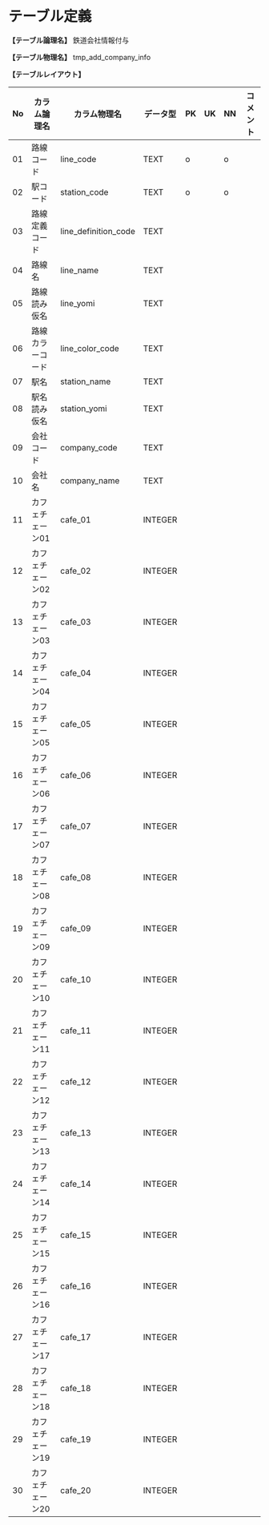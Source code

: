 # テーブル定義

**【テーブル論理名】**
鉄道会社情報付与

**【テーブル物理名】**
tmp_add_company_info

**【テーブルレイアウト】**

| No  | カラム論理名        | カラム物理名              | データ型  | PK  | UK  | NN  | コメント                    |
| --- | ------------------- | ------------------------  | --------- | --- | --- | --- | --------------------------- |
| 01  | 路線コード          | line_code                 | TEXT      | o   |     | o   |                             |
| 02  | 駅コード            | station_code              | TEXT      | o   |     | o   |                             |
| 03  | 路線定義コード      | line_definition_code      | TEXT      |     |     |     |                             |
| 04  | 路線名              | line_name                 | TEXT      |     |     |     |                             |
| 05  | 路線読み仮名        | line_yomi                 | TEXT      |     |     |     |                             |
| 06  | 路線カラーコード    | line_color_code           | TEXT      |     |     |     |                             |
| 07  | 駅名                | station_name              | TEXT      |     |     |     |                             |
| 08  | 駅名読み仮名        | station_yomi              | TEXT      |     |     |     |                             |
| 09  | 会社コード          | company_code              | TEXT      |     |     |     |                             |
| 10  | 会社名              | company_name              | TEXT      |     |     |     |                             |
| 11  | カフェチェーン01    | cafe_01                   | INTEGER   |     |     |     |                             |
| 12  | カフェチェーン02    | cafe_02                   | INTEGER   |     |     |     |                             |
| 13  | カフェチェーン03    | cafe_03                   | INTEGER   |     |     |     |                             |
| 14  | カフェチェーン04    | cafe_04                   | INTEGER   |     |     |     |                             |
| 15  | カフェチェーン05    | cafe_05                   | INTEGER   |     |     |     |                             |
| 16  | カフェチェーン06    | cafe_06                   | INTEGER   |     |     |     |                             |
| 17  | カフェチェーン07    | cafe_07                   | INTEGER   |     |     |     |                             |
| 18  | カフェチェーン08    | cafe_08                   | INTEGER   |     |     |     |                             |
| 19  | カフェチェーン09    | cafe_09                   | INTEGER   |     |     |     |                             |
| 20  | カフェチェーン10    | cafe_10                   | INTEGER   |     |     |     |                             |
| 21  | カフェチェーン11    | cafe_11                   | INTEGER   |     |     |     |                             |
| 22  | カフェチェーン12    | cafe_12                   | INTEGER   |     |     |     |                             |
| 23  | カフェチェーン13    | cafe_13                   | INTEGER   |     |     |     |                             |
| 24  | カフェチェーン14    | cafe_14                   | INTEGER   |     |     |     |                             |
| 25  | カフェチェーン15    | cafe_15                   | INTEGER   |     |     |     |                             |
| 26  | カフェチェーン16    | cafe_16                   | INTEGER   |     |     |     |                             |
| 27  | カフェチェーン17    | cafe_17                   | INTEGER   |     |     |     |                             |
| 28  | カフェチェーン18    | cafe_18                   | INTEGER   |     |     |     |                             |
| 29  | カフェチェーン19    | cafe_19                   | INTEGER   |     |     |     |                             |
| 30  | カフェチェーン20    | cafe_20                   | INTEGER   |     |     |     |                             |

